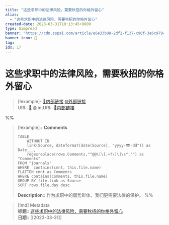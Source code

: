 ```yaml
---
title: "这些求职中的法律风险，需要秋招的你格外留心"
alias: 
  - "这些求职中的法律风险，需要秋招的你格外留心"
created-date: 2023-03-31T10:13:45+0800
type: Simpread
banner: "https://cdn.sspai.com/article/e6e33b88-2df2-f137-c90f-3e6c9794f9d2.png "
banner_icon: 🔖
tag: 
idx: 17
---
```


# 这些求职中的法律风险，需要秋招的你格外留心

> [!example]- [🧷内部链接](<http://localhost:7026/unread/17>) [🌐外部链接](<https://sspai.com/post/63528>)    
> URI:: [🧷](<http://localhost:7026/unread/17>) [🌐](<https://sspai.com/post/63528>) 
> intURI:: [🧷内部链接](<http://localhost:7026/reading/17>)

%%
> [!example]+ **Comments**  
> ```dataview
> TABLE 
>     WITHOUT ID
>     link(Source, dateformat(date(Source), "yyyy-MM-dd")) as Date___, 
>     regexreplace(rows.Comments,"^@@\[\[.+?\]\]\s","") as "Comments"
> FROM "journals"
> WHERE  contains(cmnt, this.file.name)
> FLATTEN cmnt as Comments
> WHERE contains(Comments, this.file.name)
> GROUP BY file.link as Source
> SORT rows.file.day desc
> ```
>  **Description**:: 作为求职中的弱势群体，我们更需要法律的保护。
%%

> [!md] Metadata  
> **标题**:: [这些求职中的法律风险，需要秋招的你格外留心](https://sspai.com/post/63528)  
> **日期**:: [[2023-03-31]]  

